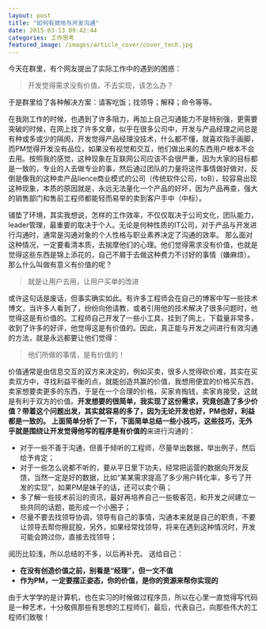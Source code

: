 ```yaml
---
layout: post
title: "如何有效地与开发沟通"
date: 2015-03-13 09:42:44
categories: 工作思考
featured_image: /images/article_cover/cover_tech.jpg
---
```


今天在群里，有个网友提出了实际工作中的遇到的困惑：

> 开发觉得需求没有价值，不去实现，该怎么办？

于是群里给了各种解决方案：请客吃饭；找领导；解释；命令等等。

在我刚工作的时候，也遇到了许多阻力，再加上自己沟通能力不是特别强，更需要突破的时候，在网上找了许多文章，似乎在很多公司中，开发与产品经理之间总是有种或多或少的隔阂，开发觉得产品经理没技术，什么都不懂，就喜欢指手画脚，而PM觉得开发没有品位，如果没有视觉和交互，他们做出来的东西用户根本不会去用。按照我的感觉，这种现象在互联网公司应该不会很严重，因为大家的目标都是一致的，专业的人去做专业的事，然后通过团队的力量将这件事情做好做对，反倒是像我的这种卖产品lience商业模式的公司（传统软件公司，toB），较容易出现这种现象，本质的原因就是，永远无法量化一个产品的好坏，因为产品再查，强大的销售部门和售前工程师都能轻而易举的卖到客户手中（中标）。
<!--more-->

铺垫了环境，其实我想说，怎样的工作效率，不仅仅取决于公司文化，团队能力，leader管理，最重要的取决于个人。无论是何种性质的IT公司，对于产品与开发进行沟通时，通常是沟通对象的个人性格与职业素养决定了沟通的效率。
那么面对这种情况，一定要看清本质，去揣摩他们的心理。他们觉得需求没有价值，也就是觉得这些东西是锦上添花的，自己不屑于去做这种费力不讨好的事情（嫌麻烦）。那么什么叫做有意义有价值的呢？

> 就是让用户去用，让用户买单的改进

或许这句话是废话，但事实确实如此。有许多工程师会在自己的博客中写一些技术博文，当许多人看到了，纷纷向他请教，或者引用他的技术解决了很多问题时，他觉得这是有价值的。工程师自己开发了一些小工具，挂到了网上，下载量非常多，收到了许多的好评，他觉得这是有价值的。因此，真正能与开发之间进行有效沟通的方法，就是永远都要让他们觉得：
> 他们所做的事情，是有价值的！

价值通常是由信息交互的双方来决定的，例如买卖，很多人觉得砍价难，其实在买卖双方中，寻找利益平衡的点，就能创造共赢的价值，我想用便宜的价格买东西，卖家想要卖更多的东西，于是在一个合理的价格，买家肯掏钱，卖家肯接受，这就是有利于双方的价值。**开发想要的很简单，我实现了这份需求，究竟创造了多少价值？**带着这个问题出发，其实就容易的多了，因为无论开发也好，PM也好，利益都是一致的。
上面简单分析了一下，下面简单总结一些小技巧，这些技巧，无外乎就是围绕**让开发觉得他写的程序是有价值的**来进行沟通的：

* 对于一些不善于沟通，但善于倾听的工程师，尽量举出数据，举出例子，然后给予肯定；
* 对于一些怎么说都不听的，要从平日里下功夫，经常把运营的数据向开发反馈，当然一定是好的数据，比如“某某需求提高了多少用户转化率，多亏了开发的实现”，如果PM是妹子的话，还可以卖个萌；
* 多了解一些技术前沿的资讯，最好再培养自己一些极客范，和开发之间建立一些共同的话题，能形成一个小圈子；
* 尽量不要去找领导协调，领导有自己的事情，沟通本来就是自己的职责，不要让领导去帮你擦屁股，另外，如果经常找领导，将来在遇到这种情况时，开发可能会跨过你，直接去找领导；

阅历比较浅，所以总结的不多，以后再补充。
送给自己：

* **在没有创造价值之前，别看是“经理”，但一文不值**
* **作为PM，一定要摆正姿态，你的价值，是你的资源来帮你实现的**

由于大学学的是计算机，也在实习的时候做过程序员，所以在心里一直觉得写代码是一种艺术，十分敬佩那些有思想的工程师们，最后，代表自己，向那些伟大的工程师们致敬！
